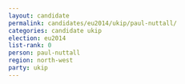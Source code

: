 ```yaml
---
layout: candidate
permalink: candidates/eu2014/ukip/paul-nuttall/
categories: candidate ukip
election: eu2014
list-rank: 0
person: paul-nuttall
region: north-west
party: ukip
---
```

